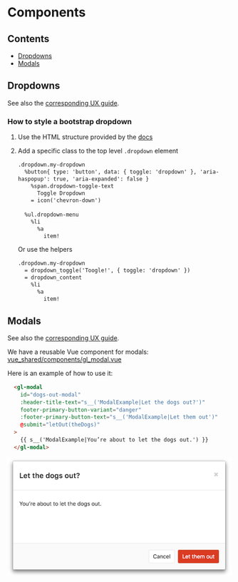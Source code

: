 # Components

## Contents
* [Dropdowns](#dropdowns)
* [Modals](#modals)

## Dropdowns

See also the [corresponding UX guide](https://design.gitlab.com/#/components/dropdowns).

### How to style a bootstrap dropdown
1. Use the HTML structure provided by the [docs][bootstrap-dropdowns]
1. Add a specific class to the top level `.dropdown` element


    ```Haml
    .dropdown.my-dropdown
      %button{ type: 'button', data: { toggle: 'dropdown' }, 'aria-haspopup': true, 'aria-expanded': false }
        %span.dropdown-toggle-text
          Toggle Dropdown
        = icon('chevron-down')

      %ul.dropdown-menu
        %li
          %a
            item!
    ```

    Or use the helpers
    ```Haml
    .dropdown.my-dropdown
      = dropdown_toggle('Toogle!', { toggle: 'dropdown' })
      = dropdown_content
        %li
          %a
            item!
    ```

[bootstrap-dropdowns]: https://getbootstrap.com/docs/3.3/javascript/#dropdowns

## Modals

See also the [corresponding UX guide](https://design.gitlab.com/#/components/modals).

We have a reusable Vue component for modals: [vue_shared/components/gl_modal.vue](https://gitlab.com/gitlab-org/gitlab-ce/blob/master/app/assets/javascripts/vue_shared/components/gl_modal.vue)

Here is an example of how to use it:

```html
  <gl-modal
    id="dogs-out-modal"
    :header-title-text="s__('ModalExample|Let the dogs out?')"
    footer-primary-button-variant="danger"
    :footer-primary-button-text="s__('ModalExample|Let them out')"
    @submit="letOut(theDogs)"
  >
    {{ s__('ModalExample|You’re about to let the dogs out.') }}
  </gl-modal>
```

![example modal](img/gl-modal.png)

